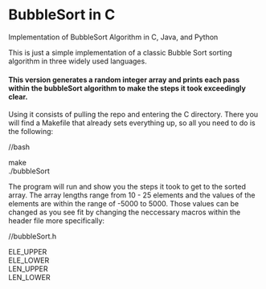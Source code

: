 # BubbleSort in C
Implementation of BubbleSort Algorithm in C, Java, and Python

This is just a simple implementation of a classic Bubble Sort sorting algorithm in three widely used languages. 

#### This version generates a random integer array and prints each pass within the bubbleSort algorithm to make the steps it took exceedingly clear. 
Using it consists of pulling the repo and entering the C directory. There you will find a Makefile that already sets everything up, so all you need to do is the following: 

//bash

make  
./bubbleSort

The program will run and show you the steps it took to get to the sorted array. The array lengths range from 10 - 25 elements and the values of the elements are within the range of -5000 to 5000. Those values can be changed as you see fit by changing the neccessary macros within the header file more specifically: 

//bubbleSort.h  

ELE_UPPER  
ELE_LOWER  
LEN_UPPER  
LEN_LOWER  
